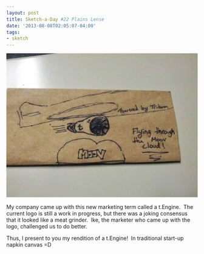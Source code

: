 ```yaml
---
layout: post
title: Sketch-a-Day #22 Plains Lense
date: '2013-08-08T02:05:07-04:00'
tags:
- sketch
---
```

![](/images/sketches/sad22-tengine.jpg)

My company came up with this new marketing term called a t.Engine.  The current logo is still a work in progress, but there was a joking consensus that it looked like a meat grinder.  Ike, the marketer who came up with the logo, challenged us to do better.

Thus, I present to you my rendition of a t.Engine!  In traditional start-up napkin canvas =D
